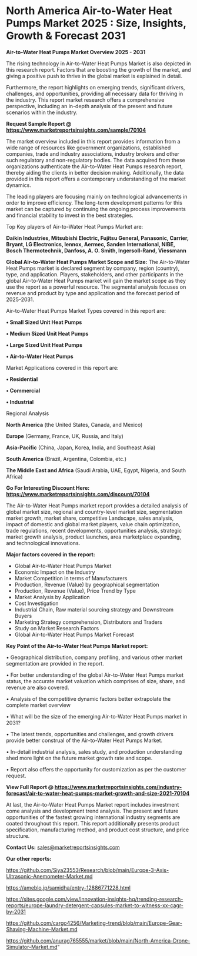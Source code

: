  # North America Air-to-Water Heat Pumps Market 2025 : Size, Insights, Growth & Forecast 2031

<Strong> Air-to-Water Heat Pumps Market Overview 2025 - 2031</strong>

The rising technology in Air-to-Water Heat Pumps Market is also depicted in this research report. Factors that are boosting the growth of the market, and giving a positive push to thrive in the global market is explained in detail.

Furthermore, the report highlights on emerging trends, significant drivers, challenges, and opportunities, providing all necessary data for thriving in the industry. This report market research offers a comprehensive perspective, including an in-depth analysis of the present and future scenarios within the industry.

<strong>Request Sample Report @ <a href=https://www.marketreportsinsights.com/sample/70104>https://www.marketreportsinsights.com/sample/70104</a></strong>

The market overview included in this report provides information from a wide range of resources like government organizations, established companies, trade and industry associations, industry brokers and other such regulatory and non-regulatory bodies. The data acquired from these organizations authenticate the Air-to-Water Heat Pumps research report, thereby aiding the clients in better decision making. Additionally, the data provided in this report offers a contemporary understanding of the market dynamics.

The leading players are focusing mainly on technological advancements in order to improve efficiency. The long-term development patterns for this market can be captured by continuing the ongoing process improvements and financial stability to invest in the best strategies.

Top Key players of Air-to-Water Heat Pumps Market are:

<strong>Daikin Industries, Mitsubishi Electric, Fujitsu General, Panasonic, Carrier, Bryant, LG Electronics, lennox, Aermec, Sanden International, NIBE, Bosch Thermotechnik, Danfoss, A. O. Smith, Ingersoll-Rand, Viessmann</strong>

<strong><b>Global Air-to-Water Heat Pumps Market Scope and Size:</b></strong>
The Air-to-Water Heat Pumps market is declared segment by company, region (country), type, and application. Players, stakeholders, and other participants in the global Air-to-Water Heat Pumps market will gain the market scope as they use the report as a powerful resource. The segmental analysis focuses on revenue and product by type and application and the forecast period of 2025-2031.

Air-to-Water Heat Pumps Market Types covered in this report are:

<strong>• Small Sized Unit Heat Pumps

• Medium Sized Unit Heat Pumps

• Large Sized Unit Heat Pumps

• Air-to-Water Heat Pumps</strong>

Market Applications covered in this report are:

<strong>• Residential

• Commercial

• Industrial</strong> 

Regional Analysis

<strong>North America</strong> (the United States, Canada, and Mexico)

<strong>Europe</strong> (Germany, France, UK, Russia, and Italy)

<strong>Asia-Pacific</strong> (China, Japan, Korea, India, and Southeast Asia)

<strong>South America</strong> (Brazil, Argentina, Colombia, etc.)

<strong>The Middle East and Africa</strong> (Saudi Arabia, UAE, Egypt, Nigeria, and South Africa)

<strong>Go For Interesting Discount Here: <a href=https://www.marketreportsinsights.com/discount/70104>https://www.marketreportsinsights.com/discount/70104</a></strong>

The Air-to-Water Heat Pumps market report provides a detailed analysis of global market size, regional and country-level market size, segmentation market growth, market share, competitive Landscape, sales analysis, impact of domestic and global market players, value chain optimization, trade regulations, recent developments, opportunities analysis, strategic market growth analysis, product launches, area marketplace expanding, and technological innovations.

<strong><b>Major factors covered in the report:</b></strong>
<ul>
  <li>Global Air-to-Water Heat Pumps Market </li>
  <li>Economic Impact on the Industry</li>
  <li>Market Competition in terms of Manufacturers</li>
  <li>Production, Revenue (Value) by geographical segmentation</li>
  <li>Production, Revenue (Value), Price Trend by Type</li>
  <li>Market Analysis by Application</li>
  <li>Cost Investigation</li>
  <li>Industrial Chain, Raw material sourcing strategy and Downstream Buyers</li>
  <li>Marketing Strategy comprehension, Distributors and Traders</li>
  <li>Study on Market Research Factors</li>
  <li>Global Air-to-Water Heat Pumps Market Forecast</li>
</ul>

<strong><b>Key Point of the Air-to-Water Heat Pumps Market report:</b></strong>

• Geographical distribution, company profiling, and various other market segmentation are provided in the report.

• For better understanding of the global Air-to-Water Heat Pumps market status, the accurate market valuation which comprises of size, share, and revenue are also covered.

• Analysis of the competitive dynamic factors better extrapolate the complete market overview

• What will be the size of the emerging Air-to-Water Heat Pumps market in 2031?

• The latest trends, opportunities and challenges, and growth drivers provide better construal of the Air-to-Water Heat Pumps Market.

• In-detail industrial analysis, sales study, and production understanding shed more light on the future market growth rate and scope.

• Report also offers the opportunity for customization as per the customer request.

<strong><b>View Full Report @ <a href=https://www.marketreportsinsights.com/industry-forecast/air-to-water-heat-pumps-market-growth-and-size-2021-70104>https://www.marketreportsinsights.com/industry-forecast/air-to-water-heat-pumps-market-growth-and-size-2021-70104</a></b></strong>


At last, the Air-to-Water Heat Pumps Market report includes investment come analysis and development trend analysis. The present and future opportunities of the fastest growing international industry segments are coated throughout this report. This report additionally presents product specification, manufacturing method, and product cost structure, and price structure.

<strong>Contact Us:</strong>
sales@marketreportsinsights.com

<strong>Our other reports:</strong>

<a href=https://github.com/Siya23553/Research/blob/main/Europe-3-Axis-Ultrasonic-Anemometer-Market.md>https://github.com/Siya23553/Research/blob/main/Europe-3-Axis-Ultrasonic-Anemometer-Market.md</a>

<a href=https://ameblo.jp/samidha/entry-12886771228.html>https://ameblo.jp/samidha/entry-12886771228.html</a>

<a href=https://sites.google.com/view/innovation-insights-hq/trending-research-reports/europe-laundry-detergent-capsules-market-to-witness-xx-cagr-by-2031>https://sites.google.com/view/innovation-insights-hq/trending-research-reports/europe-laundry-detergent-capsules-market-to-witness-xx-cagr-by-2031</a>

<a href=https://github.com/cargo4256/Marketing-trend/blob/main/Europe-Gear-Shaving-Machine-Market.md>https://github.com/cargo4256/Marketing-trend/blob/main/Europe-Gear-Shaving-Machine-Market.md</a>

<a href=https://github.com/anurag765555/market/blob/main/North-America-Drone-Simulator-Market.md>https://github.com/anurag765555/market/blob/main/North-America-Drone-Simulator-Market.md</a>"
